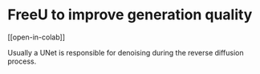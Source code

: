 # FreeU to improve generation quality

[[open-in-colab]]

Usually a UNet is responsible for denoising during the reverse diffusion process. 